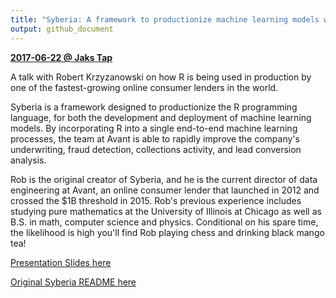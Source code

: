 ```yaml
---
title: "Syberia: A framework to productionize machine learning models with R "
output: github_document
---
```


[**2017-06-22 @ Jaks Tap**](https://www.meetup.com/ChicagoRUG/events/240584291/)


A talk with Robert Krzyzanowski on how R is being used in production by one of the fastest-growing online consumer lenders in the world.

Syberia is a framework designed to productionize the R programming language, for both the development and deployment of machine learning models.  By incorporating R into a single end-to-end machine learning processes, the team at Avant is able to rapidly improve the company's underwriting, fraud detection, collections activity, and lead conversion analysis.

Rob is the original creator of Syberia, and he is the current director of data engineering at Avant, an online consumer lender that launched in 2012 and crossed the $1B threshold in 2015. Rob's previous experience includes studying pure mathematics at the University of Illinois at Chicago as well as B.S. in math, computer science and physics. Conditional on his spare time, the likelihood is high you'll find Rob playing chess and drinking black mango tea!

[Presentation Slides here](https://github.com/Chicago-R-User-Group/2017-n4-Meetup-Syberia/Syberia-Robert-Krzyzanowski.pdf)

[Original Syberia README here](https://github.com/Chicago-R-User-Group/2017-n4-Meetup-Syberia/README_2.md)